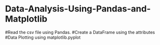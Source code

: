 # Data-Analysis-Using-Pandas-and-Matplotlib
#Read the csv file using Pandas.
#Create a DataFrame using the attributes
#Data Plotting using matplotlib.pyplot

